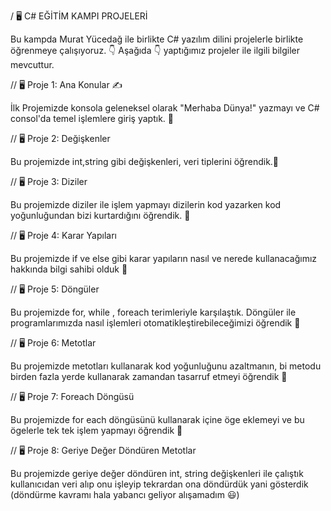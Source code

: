 / 🖥️ C# EĞİTİM KAMPI PROJELERİ

Bu kampda Murat Yücedağ ile birlikte C# yazılım dilini projelerle birlikte öğrenmeye çalışıyoruz. 👇 Aşağıda 👇 yaptığımız projeler ile ilgili bilgiler mevcuttur.

// 🖥️ Proje 1: Ana Konular ✍️

İlk Projemizde konsola geleneksel olarak "Merhaba Dünya!" yazmayı ve C# consol'da temel işlemlere giriş yaptık. 📖

// 🖥️ Proje 2: Değişkenler

Bu projemizde int,string gibi değişkenleri, veri tiplerini  öğrendik.📖

// 🖥️ Proje 3: Diziler

Bu projemizde diziler ile işlem yapmayı dizilerin kod yazarken kod yoğunluğundan bizi kurtardığını öğrendik. 📖

// 🖥️ Proje 4: Karar Yapıları

Bu projemizde if ve else gibi karar yapıların nasıl ve nerede kullanacağımız hakkında bilgi sahibi olduk 📖

// 🖥️ Proje 5: Döngüler 

Bu projemizde for, while , foreach terimleriyle karşılaştık. Döngüler ile programlarımızda nasıl işlemleri otomatikleştirebileceğimizi öğrendik 📖

// 🖥️ Proje 6: Metotlar 

Bu projemizde metotları kullanarak kod yoğunluğunu azaltmanın, bi metodu birden fazla yerde kullanarak zamandan tasarruf etmeyi öğrendik 📖

// 🖥️ Proje 7: Foreach Döngüsü 

Bu projemizde for each döngüsünü kullanarak içine öge eklemeyi ve bu ögelerle tek tek işlem yapmayı öğrendik 📖

// 🖥️ Proje 8: Geriye Değer Döndüren Metotlar

Bu projemizde geriye değer döndüren int, string değişkenleri ile çalıştık kullanıcıdan veri alıp onu işleyip tekrardan ona döndürdük yani gösterdik (döndürme kavramı hala yabancı geliyor alışamadım 😃)








